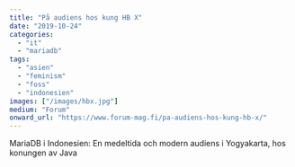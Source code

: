 ```yaml
---
title: "På audiens hos kung HB X"
date: "2019-10-24"
categories: 
  - "it"
  - "mariadb"
tags: 
  - "asien"
  - "feminism"
  - "foss"
  - "indonesien"
images: ["/images/hbx.jpg"]
medium: "Forum"
onward_url: "https://www.forum-mag.fi/pa-audiens-hos-kung-hb-x/"
---
```


MariaDB i Indonesien: En medeltida och modern audiens i Yogyakarta, hos konungen av Java
